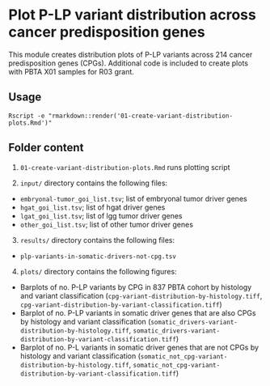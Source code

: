 # Plot P-LP variant distribution across cancer predisposition genes

This module creates distribution plots of P-LP variants across 214 cancer predisposition genes (CPGs). Additional code is included to create plots with PBTA X01 samples for R03 grant. 

## Usage

`Rscript -e "rmarkdown::render('01-create-variant-distribution-plots.Rmd')"` 

## Folder content 

1. `01-create-variant-distribution-plots.Rmd` runs plotting script

2. `input/` directory contains the following files:
  - `embryonal-tumor_goi_list.tsv`; list of embryonal tumor driver genes
  - `hgat_goi_list.tsv`; list of hgat driver genes
  - `lgat_goi_list.tsv`; list of lgg tumor driver genes
  - `other_goi_list.tsv`; list of other tumor driver genes

3. `results/` directory contains the following files: 
  - `plp-variants-in-somatic-drivers-not-cpg.tsv`
  
4. `plots/` directory contains the following figures: 
  - Barplots of no. P-LP variants by CPG in 837 PBTA cohort by histology and variant classification (`cpg-variant-distribution-by-histology.tiff`, `cpg-variant-distribution-by-variant-classification.tiff`)
  - Barplot of no. P-LP variants in somatic driver genes that are also CPGs by histology and variant classification (`somatic_drivers-variant-distribution-by-histology.tiff`, `somatic_drivers-variant-distribution-by-variant-classification.tiff`)
  - Barplot of no. P-L variants in somatic driver genes that are not CPGs by histology and variant classification (`somatic_not_cpg-variant-distribution-by-histology.tiff`, `somatic_not_cpg-variant-distribution-by-variant-classification.tiff`)
